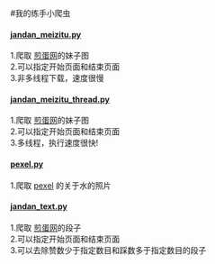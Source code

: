 #我的练手小爬虫  

#### [jandan_meizitu.py](https://github.com/mengshengjiang/jandan-meizitu/blob/master/jandan_meizitu.py)  
1.爬取 [煎蛋网](http://jandan.net/ooxx)的妹子图  
2.可以指定开始页面和结束页面  
3.非多线程下载，速度很慢  

#### [jandan_meizitu_thread.py](https://github.com/mengshengjiang/jandan-meizitu/blob/master/jandan_meizitu_thread.py)    
1.爬取 [煎蛋网](http://jandan.net/ooxx)的妹子图  
2.可以指定开始页面和结束页面  
3.多线程，执行速度很快!  

#### [pexel.py](https://github.com/mozjiang/crawler/blob/master/pexel.py)  
1.爬取 [pexel](https://www.pexels.com/) 的关于水的照片  

#### [jandan_text.py](https://github.com/mozjiang/crawler/blob/master/jandan_text.py)  
1.爬取 [煎蛋网](http://jandan.net/duan)的段子  
2.可以指定开始页面和结束页面  
3.可以去除赞数少于指定数目和踩数多于指定数目的段子  

